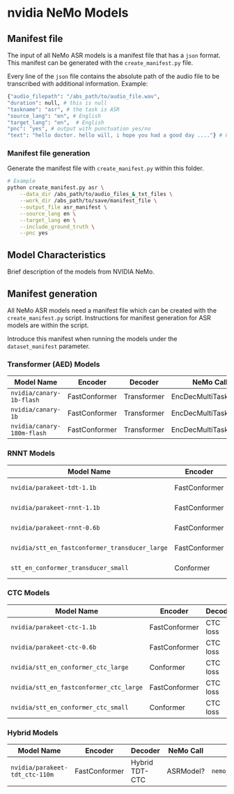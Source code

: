 # nvidia NeMo Models


## Manifest file
The input of all NeMo ASR models is a manifest file that has a `json` format. This manifest can be generated with the `create_manifest.py` file.

Every line of the `json` file contains the absolute path of the audio file to be transcribed with additional information. Example:

```bash 
{"audio_filepath": "/abs_path/to/audio_file.wav", 
"duration": null, # this is null 
"taskname": "asr", # the task is ASR
"source_lang": "en", # English
"target_lang": "en",  # English
"pnc": "yes", # output with punctuation yes/no
"text": "hello doctor. hello will, i hope you had a good day ...."} # Gold-standard transcription
```

### Manifest file generation
Generate the manifest file with `create_manifest.py` within this folder.

```bash
# Example
python create_manifest.py asr \
    --data_dir /abs_path/to/audio_files_&_txt_files \
    --work_dir /abs_path/to/save/manifest_file \
    --output_file asr_manifest \
    --source_lang en \
    --target_lang en \
    --include_ground_truth \
    --pnc yes
 ```

## Model Characteristics
Brief description of the models from NVIDIA NeMo.



## Manifest generation
All NeMo ASR models need a manifest file which can be created with the `create_manifest.py` script. Instructions for manifest generation for ASR models are within the script. 

Introduce this manifest when running the models under the `dataset_manifest` parameter.



### Transformer (AED) Models
| Model Name                  | Encoder          | Decoder      | NeMo Call             | Python Script         |
|-----------------------------|------------------|--------------|-----------------------|-----------------------|
| `nvidia/canary-1b-flash`    | FastConformer    | Transformer  | EncDecMultiTaskModel  | `nemo_aed_chunked_infer`   |
| `nvidia/canary-1b`          | FastConformer    | Transformer  | EncDecMultiTaskModel  | `nemo_aed_chunked_infer`   |
| `nvidia/canary-180m-flash`  | FastConformer    | Transformer  | EncDecMultiTaskModel  | `nemo_aed_chunked_infer`   |

### RNNT Models
| Model Name                              | Encoder          | Decoder      | NeMo Call             | Python Script         |
|-----------------------------------------|------------------|--------------|-----------------------|-----------------------|
| `nvidia/parakeet-tdt-1.1b`             | FastConformer    | RNNT loss    | EncDecRNNTBPEModel    | `nemo_buffered_infer_rnnt` |
| `nvidia/parakeet-rnnt-1.1b`            | FastConformer    | RNNT loss    | EncDecRNNTBPEModel    | `nemo_buffered_infer_rnnt` |
| `nvidia/parakeet-rnnt-0.6b`            | FastConformer    | RNNT loss    | EncDecRNNTBPEModel    | `nemo_buffered_infer_rnnt` |
| `nvidia/stt_en_fastconformer_transducer_large` | FastConformer | RNNT loss    | EncDecRNNTBPEModel    | `nemo_buffered_infer_rnnt` |
| `stt_en_conformer_transducer_small`    | Conformer        | RNNT loss    | EncDecRNNTBPEModel    | `nemo_buffered_infer_rnnt` |

### CTC Models
| Model Name                              | Encoder          | Decoder      | NeMo Call             | Python Script         |
|-----------------------------------------|------------------|--------------|-----------------------|-----------------------|
| `nvidia/parakeet-ctc-1.1b`             | FastConformer    | CTC loss     | EncDecCTCModelBPE     | `nemo_buffered_infer_ctc`  |
| `nvidia/parakeet-ctc-0.6b`             | FastConformer    | CTC loss     | EncDecCTCModelBPE     | `nemo_buffered_infer_ctc`  |
| `nvidia/stt_en_conformer_ctc_large`    | Conformer        | CTC loss     | EncDecCTCModelBPE     | `nemo_buffered_infer_ctc`  |
| `nvidia/stt_en_fastconformer_ctc_large`| FastConformer    | CTC loss     | EncDecCTCModelBPE     | `nemo_buffered_infer_ctc`  |
| `nvidia/stt_en_conformer_ctc_small`    | Conformer        | CTC loss     | EncDecCTCModelBPE     | `nemo_buffered_infer_ctc`  |

### Hybrid Models
| Model Name                   | Encoder          | Decoder       | NeMo Call       | Python Script         |
|------------------------------|------------------|---------------|-----------------|-----------------------|
| `nvidia/parakeet-tdt_ctc-110m` | FastConformer   | Hybrid TDT-CTC | ASRModel?       | `nemo_buffered_infer_rnnt` |

